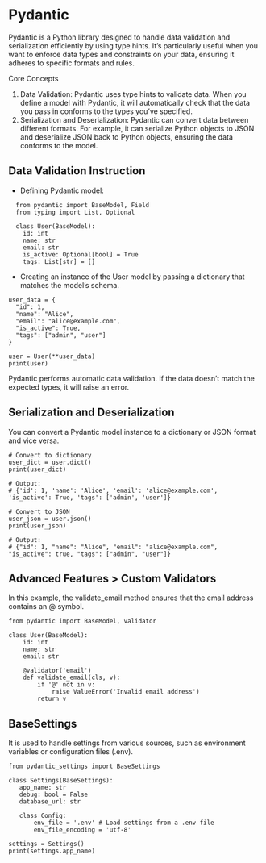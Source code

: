 # Pydantic
Pydantic is a Python library designed to handle data validation and serialization efficiently by using type hints. It’s particularly useful when you want to enforce data types and constraints on your data, ensuring it adheres to specific formats and rules.

Core Concepts
1. Data Validation: Pydantic uses type hints to validate data. When you define a model with Pydantic, it will automatically check that the data you pass in conforms to the types you’ve specified.
2. Serialization and Deserialization: Pydantic can convert data between different formats. For example, it can serialize Python objects to JSON and deserialize JSON back to Python objects, ensuring the data conforms to the model.

## Data Validation Instruction 
* Defining Pydantic model:
```
  from pydantic import BaseModel, Field
  from typing import List, Optional

  class User(BaseModel):
    id: int
    name: str
    email: str
    is_active: Optional[bool] = True
    tags: List[str] = []
```
  * Creating an instance of the User model by passing a dictionary that matches the model’s schema.
  ```
  user_data = {
    "id": 1,
    "name": "Alice",
    "email": "alice@example.com",
    "is_active": True,
    "tags": ["admin", "user"]
  }

  user = User(**user_data)
  print(user)
  ```
Pydantic performs automatic data validation. If the data doesn’t match the expected types, it will raise an error.

## Serialization and Deserialization
You can convert a Pydantic model instance to a dictionary or JSON format and vice versa.
```
# Convert to dictionary
user_dict = user.dict()
print(user_dict)

# Output:
# {'id': 1, 'name': 'Alice', 'email': 'alice@example.com', 'is_active': True, 'tags': ['admin', 'user']}

# Convert to JSON
user_json = user.json()
print(user_json)

# Output:
# {"id": 1, "name": "Alice", "email": "alice@example.com", "is_active": true, "tags": ["admin", "user"]}
```
## Advanced Features > Custom Validators
In this example, the validate_email method ensures that the email address contains an @ symbol.
```
from pydantic import BaseModel, validator

class User(BaseModel):
    id: int
    name: str
    email: str

    @validator('email')
    def validate_email(cls, v):
        if '@' not in v:
            raise ValueError('Invalid email address')
        return v
```
## BaseSettings
 It is used to handle settings from various sources, such as environment variables or configuration files (.env).
 ```
from pydantic_settings import BaseSettings

class Settings(BaseSettings):
    app_name: str
    debug: bool = False
    database_url: str

    class Config:
        env_file = '.env' # Load settings from a .env file
        env_file_encoding = 'utf-8'

settings = Settings()
print(settings.app_name)

```
